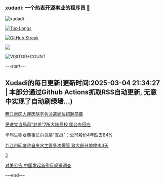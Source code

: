 ### xudadi: 一个热衷开源事业的程序员 👋

![xudadi](https://github-readme-stats-git-masterorgs-github-readme-stats-team.vercel.app/api?username=xudadi)

[![Top Langs](https://github-readme-stats.vercel.app/api/top-langs/?username=xudadi)](https://github.com/anuraghazra/github-readme-stats)

[![GitHub Streak](https://streak-stats.demolab.com?user=xudadi&locale=zh_Hans)](https://git.io/streak-stats)

![](https://raw.githubusercontent.com/xudadi/xudadi/main/assets/github-contribution-grid-snake.svg)

![VISITOR+COUNT](https://komarev.com/ghpvc/?username=xudadi&label=VISITOR+COUNT)


---start---

## Xudadi的每日更新(更新时间:2025-03-04 21:34:27 | 本部分通过Github Actions抓取RSS自动更新, 无意中实现了自动刷绿墙...)

[两江新区人民医院劳务派遣岗位招聘简章](https://www.gongkaoleida.com/article/2308893)

[民进党当局再"封杀"7所大陆高校 国台办回应](https://m.163.com/news/article/JPR058OC000189PS.html)

[华熙生物女董事长向贪腐"宣战"：公司股价4年跌去84%](https://m.163.com/news/article/JPQPUNL20512B07B.html)

[九江市网友称自来水主管多次爆管 致大部分地停水3天](https://m.163.com/news/article/JPQUHF2105561G0D.html)

[3](https://m.163.com/touch/news/sub/domestic)

[对美公告 中国发起首例反规避调查](https://m.163.com/news/article/JPQUBVOK000189PS.html)

---end---
